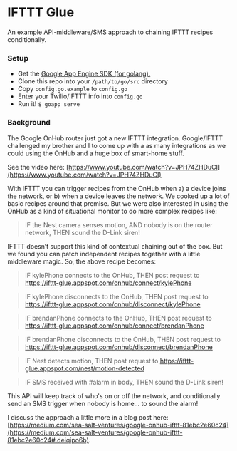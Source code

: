 # IFTTT Glue

An example API-middleware/SMS approach to chaining IFTTT recipes conditionally.

### Setup

* Get the [Google App Engine SDK (for golang).](https://cloud.google.com/appengine/downloads#Google_App_Engine_SDK_for_Go)
* Clone this repo into your `/path/to/go/src` directory
* Copy `config.go.example` to `config.go`
* Enter your Twilio/IFTTT info into `config.go`
* Run it! `$ goapp serve`

### Background

The Google OnHub router just got a new IFTTT integration. Google/IFTTT challenged my brother and I to come up with a as many integrations as we could using the OnHub and a huge box of smart-home stuff.

See the video here: [https://www.youtube.com/watch?v=JPH74ZHDuCI](https://www.youtube.com/watch?v=JPH74ZHDuCI)

With IFTTT you can trigger recipes from the OnHub when a) a device joins the network, or b) when a device leaves the network. We cooked up a lot of basic recipes around that premise. But we were also interested in using the OnHub as a kind of situational monitor to do more complex recipes like:

> IF the Nest camera senses motion, AND nobody is on the router network, THEN sound the D-Link siren!

IFTTT doesn’t support this kind of contextual chaining out of the box. But we found you can patch independent recipes together with a little middleware magic. So, the above recipe becomes:

> IF kylePhone connects to the OnHub, THEN post request to https://ifttt-glue.appspot.com/onhub/connect/kylePhone

> IF kylePhone disconnects to the OnHub, THEN post request to https://ifttt-glue.appspot.com/onhub/disconnect/kylePhone

> IF brendanPhone connects to the OnHub, THEN post request to https://ifttt-glue.appspot.com/onhub/connect/brendanPhone

> IF brendanPhone disconnects to the OnHub, THEN post request to https://ifttt-glue.appspot.com/onhub/disconnect/brendanPhone

> IF Nest detects motion, THEN post request to https://ifttt-glue.appspot.com/nest/motion-detected

> IF SMS received with #alarm in body, THEN sound the D-Link siren!

This API will keep track of who's on or off the network, and conditionally send an SMS trigger when nobody is home... to sound the alarm!

I discuss the approach a little more in a blog post here: [https://medium.com/sea-salt-ventures/google-onhub-ifttt-81ebc2e60c24](https://medium.com/sea-salt-ventures/google-onhub-ifttt-81ebc2e60c24#.deiqipo6b).

